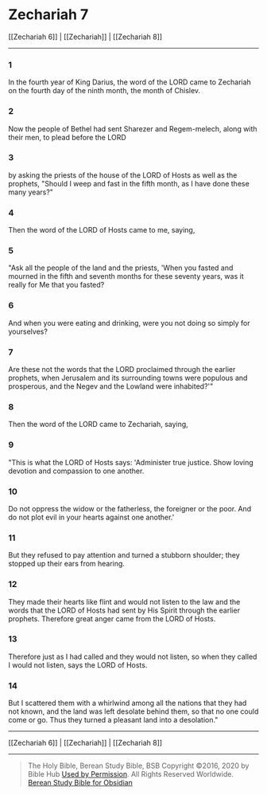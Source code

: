# Zechariah 7

[[Zechariah 6]] | [[Zechariah]] | [[Zechariah 8]]

---

### 1
In the fourth year of King Darius, the word of the LORD came to Zechariah on the fourth day of the ninth month, the month of Chislev.

### 2
Now the people of Bethel had sent Sharezer and Regem-melech, along with their men, to plead before the LORD

### 3
by asking the priests of the house of the LORD of Hosts as well as the prophets, "Should I weep and fast in the fifth month, as I have done these many years?"

### 4
Then the word of the LORD of Hosts came to me, saying,

### 5
"Ask all the people of the land and the priests, 'When you fasted and mourned in the fifth and seventh months for these seventy years, was it really for Me that you fasted?

### 6
And when you were eating and drinking, were you not doing so simply for yourselves?

### 7
Are these not the words that the LORD proclaimed through the earlier prophets, when Jerusalem and its surrounding towns were populous and prosperous, and the Negev and the Lowland were inhabited?'"

### 8
Then the word of the LORD came to Zechariah, saying,

### 9
"This is what the LORD of Hosts says: 'Administer true justice. Show loving devotion and compassion to one another.

### 10
Do not oppress the widow or the fatherless, the foreigner or the poor. And do not plot evil in your hearts against one another.'

### 11
But they refused to pay attention and turned a stubborn shoulder; they stopped up their ears from hearing.

### 12
They made their hearts like flint and would not listen to the law and the words that the LORD of Hosts had sent by His Spirit through the earlier prophets. Therefore great anger came from the LORD of Hosts.

### 13
Therefore just as I had called and they would not listen, so when they called I would not listen, says the LORD of Hosts.

### 14
But I scattered them with a whirlwind among all the nations that they had not known, and the land was left desolate behind them, so that no one could come or go. Thus they turned a pleasant land into a desolation."

---

[[Zechariah 6]] | [[Zechariah]] | [[Zechariah 8]]

---

> The Holy Bible, Berean Study Bible, BSB
> Copyright &copy;2016, 2020 by Bible Hub
> [Used by Permission](https://berean.bible/terms.htm). All Rights Reserved Worldwide.
> [Berean Study Bible for Obsidian](https://github.com/gapmiss/berean-study-bible-for-obsidian)</small>

